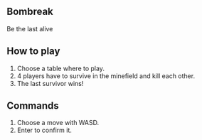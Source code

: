 ## Bombreak

Be the last alive

## How to play

1) Choose a table where to play.
2) 4 players have to survive in the minefield and kill each other. 
3) The last survivor wins!

## Commands

1) Choose a move with WASD.
2) Enter to confirm it.
